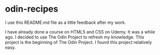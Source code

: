 # odin-recipes

I use this README.md file as a little feedback after my work.

I have already done a course on HTML5 and CSS on Udemy. It was a while ago. I decided to use The Odin Project to refresh my knowledge. This project is the beginning of The Odin Project. I found this project relatively easy.
